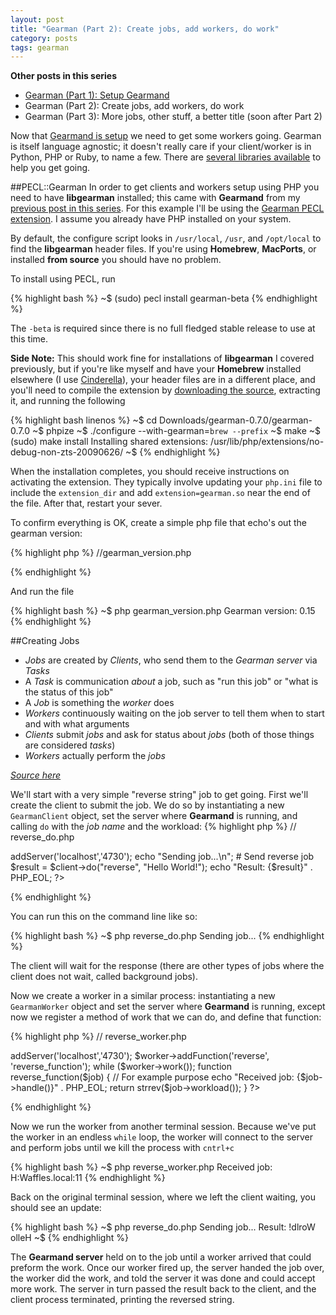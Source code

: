 ```yaml
---
layout: post
title: "Gearman (Part 2): Create jobs, add workers, do work"
category: posts
tags: gearman
---
```


**Other posts in this series**

- [Gearman (Part 1): Setup Gearmand][3]
- Gearman (Part 2): Create jobs, add workers, do work
- Gearman (Part 3): More jobs, other stuff, a better title (soon after Part 2)

Now that [Gearmand is setup][1] we need to get some workers going.  Gearman is itself language agnostic; it doesn't really 
care if your client/worker is in Python, PHP or Ruby, to name a few.  There are [several libraries available][2] to help 
you get going. 


##PECL::Gearman
In order to get clients and workers setup using PHP you need to have **libgearman** installed; this came with **Gearmand** from my 
[previous post in this series][1].  For this example I'll be using the [Gearman PECL extension][4].  I assume you already have PHP installed on your system.  

By default, the configure script looks in `/usr/local`, `/usr`, and `/opt/local` to find the **libgearman** header files.  If 
you're using **Homebrew**, **MacPorts**, or installed **from source** you should have no problem.  

To install using PECL, run

{% highlight bash %}
~$ (sudo) pecl install gearman-beta
{% endhighlight %}

The `-beta` is required since there is no full fledged stable release to use at this time.

**Side Note:** 
This should work fine for installations of **libgearman** I covered previously, but if you're like myself and have your **Homebrew** 
installed elsewhere (I use [Cinderella][5]), your header files are in a different place, and you'll need to compile the 
extension by [downloading the source][6], extracting it, and running the following

{% highlight bash linenos %}
~$ cd Downloads/gearman-0.7.0/gearman-0.7.0
~$ phpize
~$ ./configure --with-gearman=`brew --prefix`
~$ make
~$ (sudo) make install
Installing shared extensions:     /usr/lib/php/extensions/no-debug-non-zts-20090626/
~$
{% endhighlight %}

When the installation completes, you should receive instructions on activating the extension.  They typically involve updating 
your `php.ini` file to include the `extension_dir` and add `extension=gearman.so` near the end of the file.  After that, 
restart your sever. 

To confirm everything is OK, create a simple php file that echo's out the gearman version:

{% highlight php %}
//gearman_version.php
<?php
echo "Gearman version: " . gearman_version() . PHP_EOL;
?>
{% endhighlight %}

And run the file

{% highlight bash %}
~$ php gearman_version.php
Gearman version: 0.15
{% endhighlight %}

##Creating Jobs

- *Jobs* are created by *Clients*, who send them to the *Gearman server* via *Tasks*
- A *Task* is communication *about* a job, such as "run this job" or "what is the status of this job"
- A *Job* is something the *worker* does
- *Workers* continuously waiting on the job server to tell them when to start and with what arguments
- *Clients* submit *jobs* and ask for status about *jobs* (both of those things are considered *tasks*)
- *Workers* actually perform the *jobs*

*[Source here][7]*

We'll start with a very simple "reverse string" job to get going.  First we'll create the client to submit the job.  We do so by instantiating a new `GearmanClient` object, 
set the server where **Gearmand** is running, and calling `do` with the *job name* and the workload:
{% highlight php %}
//  reverse_do.php
<?php
# Create our client object.
$client= new GearmanClient();

# Add default server (localhost).
$client->addServer('localhost','4730');

echo "Sending job...\n";
# Send reverse job

$result = $client->do("reverse", "Hello World!");

echo "Result: {$result}" . PHP_EOL;
?>
{% endhighlight %}

You can run this on the command line like so:

{% highlight bash %}
~$ php reverse_do.php 
Sending job...
{% endhighlight %}

The client will wait for the response (there are other types of jobs where the client does not wait, called background jobs).  

Now we create a worker in a similar process: instantiating a new `GearmanWorker` object and set the server where **Gearmand** is running, except now we register a method of work 
that we can do, and define that function:

{% highlight php %}
//  reverse_worker.php
<?php

$worker = new GearmanWorker();
$worker->addServer('localhost','4730');
$worker->addFunction('reverse', 'reverse_function');

while ($worker->work());

function reverse_function($job)
{
    //  For example purpose
    echo "Received job: {$job->handle()}" . PHP_EOL; 
    return strrev($job->workload());
}
?>
{% endhighlight %}

Now we run the worker from another terminal session.  Because we've put the worker in an endless `while` loop, the worker 
will connect to the server and perform jobs until we kill the process with `cntrl+c`

{% highlight bash %}
~$ php reverse_worker.php 
Received job: H:Waffles.local:11
{% endhighlight %}

Back on the original terminal session, where we left the client waiting, you should see an update:

{% highlight bash %}
~$ php reverse_do.php 
Sending job...
Result: !dlroW olleH
~$ 
{% endhighlight %}

The **Gearmand server** held on to the job until a worker arrived that could preform the work.  Once our worker fired up, the server handed 
the job over, the worker did the work, and told the server it was done and could accept more work.  The server in turn passed the result 
back to the client, and the client process terminated, printing the reversed string.  

[1]: /gearman/2011/02/16/setting-up-gearmand.html
[2]: http://gearman.org/index.php?id=documentation
[3]: /gearman/2011/02/16/setting-up-gearmand.html
[4]: http://pecl.php.net/package/gearman 
[5]: https://github.com/atmos/cinderella
[6]: http://pecl.php.net/package/gearman
[7]: http://gearman.org/index.php?id=manual:clients
